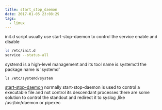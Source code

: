 ```yaml
---
title: start_stop_daemon
date: 2017-01-05 23:08:29
tags:
  - linux
---
```


init.d script usually use start-stop-daemon to control the service enable and disable
```sh
ls /etc/init.d
service --status-all
```

systemd is a high-level management and its tool name is systemctl
the package name is 'systemd'
```
ls /etc/systemd/system
```

[start-stop-daemon](http://stackoverflow.com/questions/8251933/how-can-i-log-the-stdout-of-a-process-started-by-start-stop-daemon)
normally start-stop-daemon is used to control a executable file and not control its descendant processes
there are some solution to control the standout and redirect it to syslog
,like /usr/bin/daemon or pipexec


